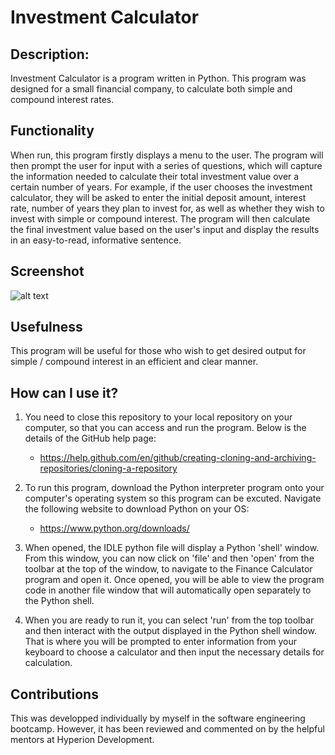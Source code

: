 # Investment Calculator

## Description:
Investment Calculator is a program written in Python. This program was designed for a small financial company, to calculate both simple and compound interest rates.

## Functionality
When run, this program firstly displays a menu to the user. The program will then prompt the user for input with a series of questions, which will capture the information needed to calculate their total investment value over a certain number of years. For example, if the user chooses the investment calculator, they will be asked to enter the initial deposit amount, interest rate, number of years they plan to invest for, as well as whether they wish to invest with simple or compound interest. The program will then calculate the final investment value based on the user's input and display the results in an easy-to-read, informative sentence.

## Screenshot
![alt text](https://github.com/yuma3496/Capstone_Project_I/blob/main/Capstone_Project_I.png)


## Usefulness
This program will be useful for those who wish to get desired output for simple / compound interest in an efficient and clear manner.

## How can I use it?
1. You need to close this repository to your local repository on your computer, so that you can access and run the program. Below is the details of the GitHub help page:
    - https://help.github.com/en/github/creating-cloning-and-archiving-repositories/cloning-a-repository
  
2. To run this program, download the Python interpreter program onto your computer's operating system so this program can be excuted. Navigate the following website to download Python on your OS:
    - https://www.python.org/downloads/
  
3. When opened, the IDLE python file will display a Python 'shell' window. From this window, you can now click on 'file' and then 'open' from the toolbar at the top of the window, to navigate to the Finance Calculator program and open it. Once opened, you will be able to view the program code in another file window that will automatically open separately to the Python shell.

4. When you are ready to run it, you can select 'run' from the top toolbar and then interact with the output displayed in the Python shell window. That is where you will be prompted to enter information from your keyboard to choose a calculator and then input the necessary details for calculation.

## Contributions
This was developped individually by myself in the software engineering bootcamp. However, it has been reviewed and commented on by the helpful mentors at Hyperion Development.

